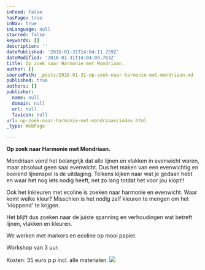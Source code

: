```yaml
---
inFeed: false
hasPage: true
inNav: true
inLanguage: null
starred: false
keywords: []
description: ''
datePublished: '2016-01-31T14:04:11.759Z'
dateModified: '2016-01-31T14:04:09.763Z'
title: Op zoek naar Harmonie met Mondriaan.
author: []
sourcePath: _posts/2016-01-31-op-zoek-naar-harmonie-met-mondriaan.md
published: true
authors: []
publisher:
  name: null
  domain: null
  url: null
  favicon: null
url: op-zoek-naar-harmonie-met-mondriaan/index.html
_type: WebPage

---
```

**Op zoek naar Harmonie met Mondriaan.**

Mondriaan vond het belangrijk dat alle lijnen en vlakken in evenwicht waren, maar absoluut geen saai evenwicht. Dus het maken van een evenwichtig en boeiend lijnenspel is de uitdaging. Telkens kijken naar wat je gedaan hebt en waar het nog iets nodig heeft, net zo lang totdat het voor jou klopt!!

Ook het inkleuren met ecoline is zoeken naar harmonie en evenwicht. Waar komt welke kleur? Misschien is het nodig zelf kleuren te mengen om het 'kloppend' te krijgen.

Het blijft dus zoeken naar de juiste spanning en verhoudingen wat betreft lijnen, vlakken en kleuren.

We werken met markers en ecoline op mooi papier.

Workshop van 3 uur.

Kosten: 35 euro p.p incl. alle materialen.
![](https://s3-us-west-2.amazonaws.com/the-grid-img/p/994256a76ee7fa6e24adfc4499d2709e7e32e389.jpg)